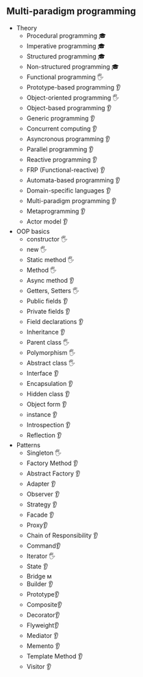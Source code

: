 ## Multi-paradigm programming

- Theory
  - Procedural programming 🎓
  - Imperative programming 🎓
  - Structured programming 🎓
  - Non-structured programming 🎓
  - Functional programming 🖐️
  - Prototype-based programming 👂
  - Object-oriented programming 🖐️
  - Object-based programming 👂
  - Generic programming 👂
  - Concurrent computing 👂
  - Asyncronous programming 👂
  - Parallel programming 👂
  - Reactive programming 👂
  - FRP (Functional-reactive) 👂
  - Automata-based programming 👂
  - Domain-specific languages 👂
  - Multi-paradigm programming 👂
  - Metaprogramming 👂
  - Actor model 👂
- OOP basics
  - constructor 🖐️ 
  - new 🖐️
  - Static method 🖐️
  - Method 🖐️
  - Async method 👂
  - Getters, Setters 🖐️
  - Public fields 👂
  - Private fields 👂
  - Field declarations 👂
  - Inheritance 👂
  - Parent class 🖐️
  - Polymorphism 🖐️
  - Abstract class 🖐️
  - Interface 👂
  - Encapsulation 👂
  - Hidden class 👂
  - Object form 👂
  - instance 👂
  - Introspection 👂
  - Reflection 👂
- Patterns
  - Singleton 🖐️
  - Factory Method 👂
  - Abstract Factory 👂
  - Adapter 👂
  - Observer 👂
  - Strategy 👂
  - Facade 👂
  - Proxy👂
  - Chain of Responsibility 👂
  - Command👂
  - Iterator 🖐️
  - State 👂
  - Bridge м
  - Builder 👂
  - Prototype👂
  - Composite👂
  - Decorator👂
  - Flyweight👂
  - Mediator 👂
  - Memento 👂
  - Template Method 👂
  - Visitor 👂
